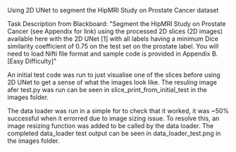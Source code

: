 Using 2D UNet to segment the HipMRI Study on Prostate Cancer dataset

Task Description from Blackboard: "Segment the HipMRI Study on Prostate Cancer (see Appendix for link) 
using the processed 2D slices (2D images) available here with the 2D UNet [1] with all labels having a
minimum Dice similarity coefficient of 0.75 on the test set on the prostate label. You will need to load 
Nifti file format and sample code is provided in Appendix B. [Easy Difficulty]"

An initial test code was run to just visualise one of the slices before using 2D UNet to get a sense of 
what the images look like. The resuling image afer test.py was run can be seen in slice_print_from_initial_test
in the images folder.

The data loader was run in a simple for to check that it worked, it was ~50% successful when it errorred due
to image sizing issue. To resolve this, an image resizing function was added to be called by the data
loader. The completed data_loader test output can be seen in data_loader_test.png in the images folder.